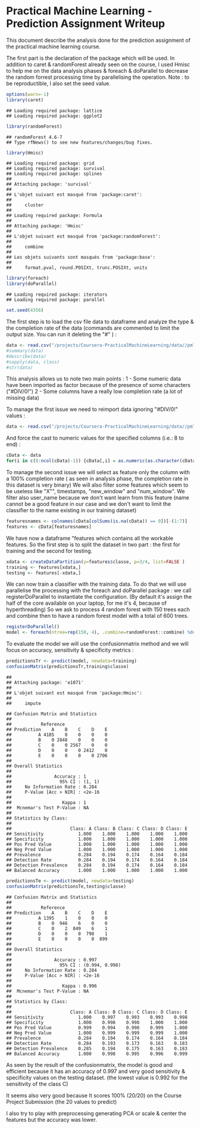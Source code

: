 Practical Machine Learning - Prediction Assignment Writeup
========================================================

This document describe the analysis done for the prediction assignment of the practical machine learning course.

The first part is the declaration of the package which will be used. In addition to caret & randomForest already seen on the course, I used Hmisc to help me on the data analysis phases & foreach & doParallel to decrease the random forrest processing time by parallelising the operation.
Note : to be reproductible, I also set the seed value.




```r
options(warn=-1)
library(caret)
```

```
## Loading required package: lattice
## Loading required package: ggplot2
```

```r
library(randomForest)
```

```
## randomForest 4.6-7
## Type rfNews() to see new features/changes/bug fixes.
```

```r
library(Hmisc)
```

```
## Loading required package: grid
## Loading required package: survival
## Loading required package: splines
## 
## Attaching package: 'survival'
## 
## L'objet suivant est masqué from 'package:caret':
## 
##     cluster
## 
## Loading required package: Formula
## 
## Attaching package: 'Hmisc'
## 
## L'objet suivant est masqué from 'package:randomForest':
## 
##     combine
## 
## Les objets suivants sont masqués from 'package:base':
## 
##     format.pval, round.POSIXt, trunc.POSIXt, units
```

```r
library(foreach)
library(doParallel)
```

```
## Loading required package: iterators
## Loading required package: parallel
```

```r
set.seed(4356)
```

The first step is to load the csv file data to dataframe and analyze the type & the completion rate of the data (commands are commented to limit the output size. You can run it deleting the "#" ) :


```r
data <- read.csv("/projects/Coursera-PracticalMachineLearning/data//pml-training.csv")
#summary(data)
#describe(data)
#sapply(data, class)
#str(data)
```

This analysis allows us to note two main points :
 1 - Some numeric data have been imported as factor because of the presence of some characters ("#DIV/0!")
 2 - Some columns have a really low completion rate (a lot of missing data)
 
To manage the first issue we need to reimport data ignoring "#DIV/0!" values :


```r
data <- read.csv("/projects/Coursera-PracticalMachineLearning/data//pml-training.csv", na.strings=c("#DIV/0!") )
```

And force the cast to numeric values for the specified columns (i.e.: 8 to end) :


```r
cData <- data
for(i in c(8:ncol(cData)-1)) {cData[,i] = as.numeric(as.character(cData[,i]))}
```

To manage the second issue we will select as feature only the column with a 100% completion rate ( as seen in analysis phase, the completion rate in this dataset is very binary) We will also filter some features which seem to be useless like "X"", timestamps, "new_window" and "num_window". We filter also user_name because we don't want learn from this feature (name cannot be a good feature in our case and we don't want to limit the classifier to the name existing in our training dataset)


```r
featuresnames <- colnames(cData[colSums(is.na(cData)) == 0])[-(1:7)]
features <- cData[featuresnames]
```


We have now a dataframe "features which contains all the workable features. So the first step is to split the dataset in two part : the first for training and the second for testing.


```r
xdata <- createDataPartition(y=features$classe, p=3/4, list=FALSE )
training <- features[xdata,]
testing <- features[-xdata,]
```


We can now train a classifier with the training data. To do that we will use parallelise the processing with the foreach and doParallel package : we call registerDoParallel to instantiate the configuration. (By default it's assign the half of the core available on your laptop, for me it's 4, because of hyperthreading) So we ask to process 4 random forest with 150 trees each and combine then to have a random forest model with a total of 600 trees.

```r
registerDoParallel()
model <- foreach(ntree=rep(150, 4), .combine=randomForest::combine) %dopar% randomForest(training[-ncol(training)], training$classe, ntree=ntree)
```

To evaluate the model we will use the confusionmatrix method and we will focus on accuracy, sensitivity & specificity metrics :

```r
predictionsTr <- predict(model, newdata=training)
confusionMatrix(predictionsTr,training$classe)
```

```
## 
## Attaching package: 'e1071'
## 
## L'objet suivant est masqué from 'package:Hmisc':
## 
##     impute
```

```
## Confusion Matrix and Statistics
## 
##           Reference
## Prediction    A    B    C    D    E
##          A 4185    0    0    0    0
##          B    0 2848    0    0    0
##          C    0    0 2567    0    0
##          D    0    0    0 2412    0
##          E    0    0    0    0 2706
## 
## Overall Statistics
##                                 
##                Accuracy : 1     
##                  95% CI : (1, 1)
##     No Information Rate : 0.284 
##     P-Value [Acc > NIR] : <2e-16
##                                 
##                   Kappa : 1     
##  Mcnemar's Test P-Value : NA    
## 
## Statistics by Class:
## 
##                      Class: A Class: B Class: C Class: D Class: E
## Sensitivity             1.000    1.000    1.000    1.000    1.000
## Specificity             1.000    1.000    1.000    1.000    1.000
## Pos Pred Value          1.000    1.000    1.000    1.000    1.000
## Neg Pred Value          1.000    1.000    1.000    1.000    1.000
## Prevalence              0.284    0.194    0.174    0.164    0.184
## Detection Rate          0.284    0.194    0.174    0.164    0.184
## Detection Prevalence    0.284    0.194    0.174    0.164    0.184
## Balanced Accuracy       1.000    1.000    1.000    1.000    1.000
```

```r
predictionsTe <- predict(model, newdata=testing)
confusionMatrix(predictionsTe,testing$classe)
```

```
## Confusion Matrix and Statistics
## 
##           Reference
## Prediction    A    B    C    D    E
##          A 1395    1    0    0    0
##          B    0  946    6    0    0
##          C    0    2  849    6    1
##          D    0    0    0  798    1
##          E    0    0    0    0  899
## 
## Overall Statistics
##                                         
##                Accuracy : 0.997         
##                  95% CI : (0.994, 0.998)
##     No Information Rate : 0.284         
##     P-Value [Acc > NIR] : <2e-16        
##                                         
##                   Kappa : 0.996         
##  Mcnemar's Test P-Value : NA            
## 
## Statistics by Class:
## 
##                      Class: A Class: B Class: C Class: D Class: E
## Sensitivity             1.000    0.997    0.993    0.993    0.998
## Specificity             1.000    0.998    0.998    1.000    1.000
## Pos Pred Value          0.999    0.994    0.990    0.999    1.000
## Neg Pred Value          1.000    0.999    0.999    0.999    1.000
## Prevalence              0.284    0.194    0.174    0.164    0.184
## Detection Rate          0.284    0.193    0.173    0.163    0.183
## Detection Prevalence    0.285    0.194    0.175    0.163    0.183
## Balanced Accuracy       1.000    0.998    0.995    0.996    0.999
```

As seen by the result of the confusionmatrix, the model is good and efficient because it has an accuracy of 0.997 and very good sensitivity & specificity values on the testing dataset. (the lowest value is 0.992 for the sensitivity of the class C)

It seems also very good because It scores 100% (20/20) on the Course Project Submission (the 20 values to predict)


I also try to play with preprocessing generating PCA or scale & center the features but the accuracy was lower.
